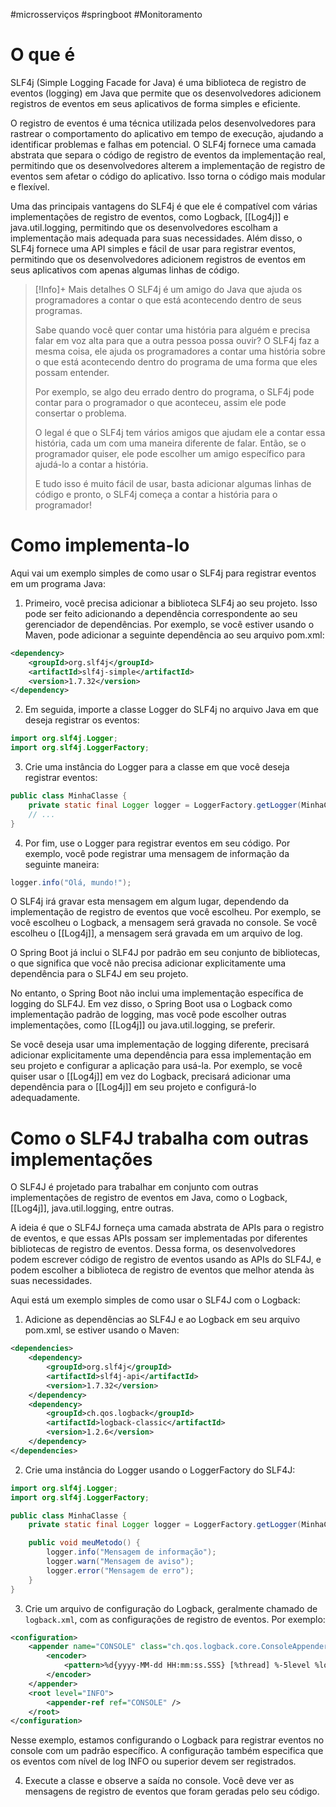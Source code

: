 #microsserviços #springboot #Monitoramento 

# O que é

SLF4j (Simple Logging Facade for Java) é uma biblioteca de registro de eventos (logging) em Java que permite que os desenvolvedores adicionem registros de eventos em seus aplicativos de forma simples e eficiente.

O registro de eventos é uma técnica utilizada pelos desenvolvedores para rastrear o comportamento do aplicativo em tempo de execução, ajudando a identificar problemas e falhas em potencial. O SLF4j fornece uma camada abstrata que separa o código de registro de eventos da implementação real, permitindo que os desenvolvedores alterem a implementação de registro de eventos sem afetar o código do aplicativo. Isso torna o código mais modular e flexível.

Uma das principais vantagens do SLF4j é que ele é compatível com várias implementações de registro de eventos, como Logback, [[Log4j]] e java.util.logging, permitindo que os desenvolvedores escolham a implementação mais adequada para suas necessidades. Além disso, o SLF4j fornece uma API simples e fácil de usar para registrar eventos, permitindo que os desenvolvedores adicionem registros de eventos em seus aplicativos com apenas algumas linhas de código.

>[!Info]+ Mais detalhes
>O SLF4j é um amigo do Java que ajuda os programadores a contar o que está acontecendo dentro de seus programas.
>
>Sabe quando você quer contar uma história para alguém e precisa falar em voz alta para que a outra pessoa possa ouvir? O SLF4j faz a mesma coisa, ele ajuda os programadores a contar uma história sobre o que está acontecendo dentro do programa de uma forma que eles possam entender.
>
>Por exemplo, se algo deu errado dentro do programa, o SLF4j pode contar para o programador o que aconteceu, assim ele pode consertar o problema.
>
>O legal é que o SLF4j tem vários amigos que ajudam ele a contar essa história, cada um com uma maneira diferente de falar. Então, se o programador quiser, ele pode escolher um amigo específico para ajudá-lo a contar a história.
>
>E tudo isso é muito fácil de usar, basta adicionar algumas linhas de código e pronto, o SLF4j começa a contar a história para o programador!

# Como implementa-lo

Aqui vai um exemplo simples de como usar o SLF4j para registrar eventos em um programa Java:

1.  Primeiro, você precisa adicionar a biblioteca SLF4j ao seu projeto. Isso pode ser feito adicionando a dependência correspondente ao seu gerenciador de dependências. Por exemplo, se você estiver usando o Maven, pode adicionar a seguinte dependência ao seu arquivo pom.xml:

```xml
<dependency>
    <groupId>org.slf4j</groupId>
    <artifactId>slf4j-simple</artifactId>
    <version>1.7.32</version>
</dependency>
```

2.  Em seguida, importe a classe Logger do SLF4j no arquivo Java em que deseja registrar os eventos:

```java
import org.slf4j.Logger;
import org.slf4j.LoggerFactory;
```

3.  Crie uma instância do Logger para a classe em que você deseja registrar eventos:

```java
public class MinhaClasse {
    private static final Logger logger = LoggerFactory.getLogger(MinhaClasse.class);
    // ...
}
```

4.  Por fim, use o Logger para registrar eventos em seu código. Por exemplo, você pode registrar uma mensagem de informação da seguinte maneira:

```java
logger.info("Olá, mundo!");
```

O SLF4j irá gravar esta mensagem em algum lugar, dependendo da implementação de registro de eventos que você escolheu. Por exemplo, se você escolheu o Logback, a mensagem será gravada no console. Se você escolheu o [[Log4j]], a mensagem será gravada em um arquivo de log.

O Spring Boot já inclui o SLF4J por padrão em seu conjunto de bibliotecas, o que significa que você não precisa adicionar explicitamente uma dependência para o SLF4J em seu projeto.

No entanto, o Spring Boot não inclui uma implementação específica de logging do SLF4J. Em vez disso, o Spring Boot usa o Logback como implementação padrão de logging, mas você pode escolher outras implementações, como [[Log4j]] ou java.util.logging, se preferir.

Se você deseja usar uma implementação de logging diferente, precisará adicionar explicitamente uma dependência para essa implementação em seu projeto e configurar a aplicação para usá-la. Por exemplo, se você quiser usar o [[Log4j]] em vez do Logback, precisará adicionar uma dependência para o [[Log4j]] em seu projeto e configurá-lo adequadamente.

# Como o SLF4J trabalha com outras implementações

O SLF4J é projetado para trabalhar em conjunto com outras implementações de registro de eventos em Java, como o Logback, [[Log4j]], java.util.logging, entre outras.

A ideia é que o SLF4J forneça uma camada abstrata de APIs para o registro de eventos, e que essas APIs possam ser implementadas por diferentes bibliotecas de registro de eventos. Dessa forma, os desenvolvedores podem escrever código de registro de eventos usando as APIs do SLF4J, e podem escolher a biblioteca de registro de eventos que melhor atenda às suas necessidades.

Aqui está um exemplo simples de como usar o SLF4J com o Logback:

1.  Adicione as dependências ao SLF4J e ao Logback em seu arquivo pom.xml, se estiver usando o Maven:

```xml
<dependencies>
    <dependency>
        <groupId>org.slf4j</groupId>
        <artifactId>slf4j-api</artifactId>
        <version>1.7.32</version>
    </dependency>
    <dependency>
        <groupId>ch.qos.logback</groupId>
        <artifactId>logback-classic</artifactId>
        <version>1.2.6</version>
    </dependency>
</dependencies>
```

2.  Crie uma instância do Logger usando o LoggerFactory do SLF4J:

```java
import org.slf4j.Logger;
import org.slf4j.LoggerFactory;

public class MinhaClasse {
    private static final Logger logger = LoggerFactory.getLogger(MinhaClasse.class);

    public void meuMetodo() {
        logger.info("Mensagem de informação");
        logger.warn("Mensagem de aviso");
        logger.error("Mensagem de erro");
    }
}
```

3.  Crie um arquivo de configuração do Logback, geralmente chamado de `logback.xml`, com as configurações de registro de eventos. Por exemplo:

```xml
<configuration>
    <appender name="CONSOLE" class="ch.qos.logback.core.ConsoleAppender">
        <encoder>
            <pattern>%d{yyyy-MM-dd HH:mm:ss.SSS} [%thread] %-5level %logger{36} - %msg%n</pattern>
        </encoder>
    </appender>
    <root level="INFO">
        <appender-ref ref="CONSOLE" />
    </root>
</configuration>
```

Nesse exemplo, estamos configurando o Logback para registrar eventos no console com um padrão específico. A configuração também especifica que os eventos com nível de log INFO ou superior devem ser registrados.

4.  Execute a classe e observe a saída no console. Você deve ver as mensagens de registro de eventos que foram geradas pelo seu código.

